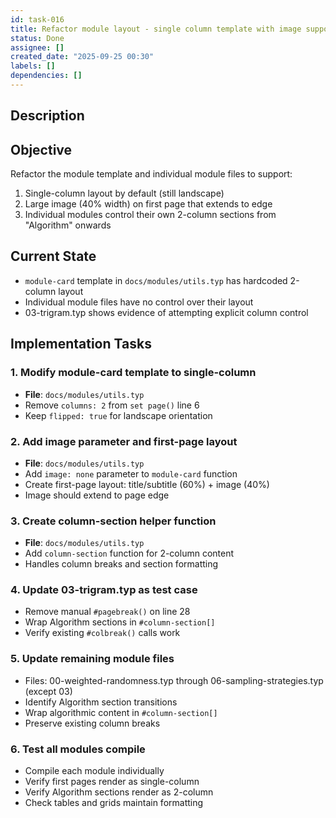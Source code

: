 ```yaml
---
id: task-016
title: Refactor module layout - single column template with image support
status: Done
assignee: []
created_date: "2025-09-25 00:30"
labels: []
dependencies: []
---
```


## Description

<!-- SECTION:DESCRIPTION:BEGIN -->

## Objective

Refactor the module template and individual module files to support:

1. Single-column layout by default (still landscape)
2. Large image (40% width) on first page that extends to edge
3. Individual modules control their own 2-column sections from "Algorithm"
   onwards

## Current State

- `module-card` template in `docs/modules/utils.typ` has hardcoded 2-column
  layout
- Individual module files have no control over their layout
- 03-trigram.typ shows evidence of attempting explicit column control

## Implementation Tasks

### 1. Modify module-card template to single-column

- **File**: `docs/modules/utils.typ`
- Remove `columns: 2` from `set page()` line 6
- Keep `flipped: true` for landscape orientation

### 2. Add image parameter and first-page layout

- **File**: `docs/modules/utils.typ`
- Add `image: none` parameter to `module-card` function
- Create first-page layout: title/subtitle (60%) + image (40%)
- Image should extend to page edge

### 3. Create column-section helper function

- **File**: `docs/modules/utils.typ`
- Add `column-section` function for 2-column content
- Handles column breaks and section formatting

### 4. Update 03-trigram.typ as test case

- Remove manual `#pagebreak()` on line 28
- Wrap Algorithm sections in `#column-section[]`
- Verify existing `#colbreak()` calls work

### 5. Update remaining module files

- Files: 00-weighted-randomness.typ through 06-sampling-strategies.typ
  (except 03)
- Identify Algorithm section transitions
- Wrap algorithmic content in `#column-section[]`
- Preserve existing column breaks

### 6. Test all modules compile

- Compile each module individually
- Verify first pages render as single-column
- Verify Algorithm sections render as 2-column
- Check tables and grids maintain formatting
<!-- SECTION:DESCRIPTION:END -->
